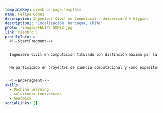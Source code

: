 ```yaml
---
templateKey: miembros-page.template
name: Felipe Gómez
description: Ingeniero Civil en Computación, Universidad O´Higgins
description2: "Localización: Rancagua, Chile"
photo: /images/FELIPE GOMEZ.jpg
link: miembro 5
profileInfo: >-
  <!--StartFragment-->


  Ingeniero Civil en Computación titulado con distinción máxima por la Universidad de O'Higgins, especializado en machine learning y análisis de datos. Ha participado de manera periódica en el AGENs-Lab desde 2022, primero como Asistente de Investigación y actualmente como Ingeniero de Proyecto.


  Ha participado en proyectos de ciencia computacional y como expositor en el Festival de la Ciencia 2023 y el Congreso Futuro 2024. Su línea de trabajo es la bioinformática, y utilizar herramientas de machine learning y programación para extraer valor de grandes volúmenes de datos relacionados a la genómica y el desarrollo de soluciones innovadoras.


  <!--EndFragment-->
skills:
  - Machine Learning
  - Soluciones innovadoras
  - Genómica
socialLinks: []
---
```

